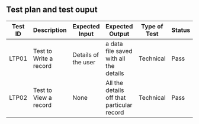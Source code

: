   ## Test plan and test ouput


| Test ID | Description | Expected Input | Expected Output | Type of Test | Status |
|---|---|---|---|---|---|
| LTP01 | Test to Write a record | Details of the user | a data file saved with all the  details | Technical | Pass|
|LTP02 | Test to View a record | None | All the details off that particular record | Technical  | Pass |
  
